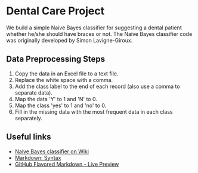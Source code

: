 Dental Care Project
===================

We build a simple Naive Bayes classifier for suggesting a dental 
patient whether he/she should have braces or not. The Naive Bayes 
classifier code was originally developed by Simon Lavigne-Giroux.


Data Preprocessing Steps
------------------------
 1. Copy the data in an Excel file to a text file.
 2. Replace the white space with a comma.
 3. Add the class label to the end of each record (also use a comma to separate data).
 4. Map the data 'Y' to 1 and 'N' to 0.
 5. Map the class 'yes' to 1 and 'no' to 0.
 6. Fill in the missing data with the most frequent data in each class separately.


Useful links
------------
 - [Naive Bayes classifier on Wiki](http://en.wikipedia.org/wiki/Naive_Bayes_classifier)
 - [Markdown: Syntax](http://daringfireball.net/projects/markdown/syntax)
 - [GitHub Flavored Markdown - Live Preview](http://tmpvar.com/markdown.html)

